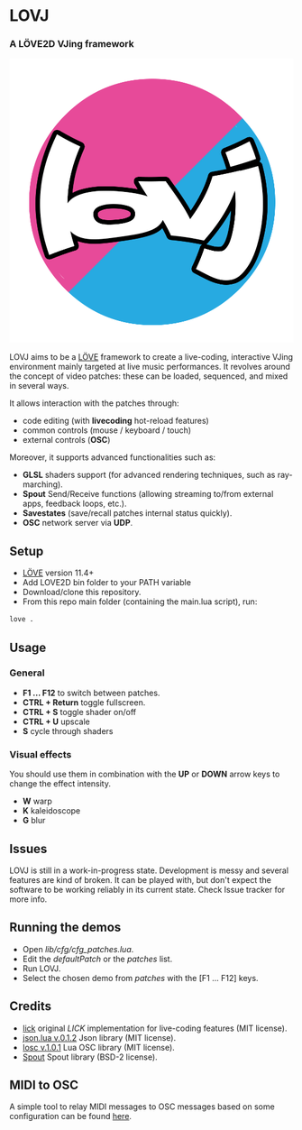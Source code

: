 # LOVJ
### A LÖVE2D VJing framework 

![LOVJ logo](https://raw.githubusercontent.com/merumerutho/LOVJ/main/doc/img/logo.png)

LOVJ aims to be a [LÖVE](https://love2d.org/) framework to create a live-coding, interactive VJing environment mainly targeted at live music performances.
It revolves around the concept of video patches: these can be loaded, sequenced, and mixed in several ways.

It allows interaction with the patches through:
- code editing (with **livecoding** hot-reload features)
- common controls (mouse / keyboard / touch)
- external controls (**OSC**)

Moreover, it supports advanced functionalities such as:
- **GLSL** shaders support (for advanced rendering techniques, such as ray-marching).
- **Spout** Send/Receive functions (allowing streaming to/from external apps, feedback loops, etc.).
- **Savestates** (save/recall patches internal status quickly).
- **OSC** network server via **UDP**.


## Setup
- [LÖVE](https://love2d.org/) version 11.4+
- Add LOVE2D bin folder to your PATH variable
- Download/clone this repository.
- From this repo main folder (containing the main.lua script), run:
```sh
love .
```

## Usage
### General
- **F1 ... F12** to switch between patches.
- **CTRL + Return** toggle fullscreen.
- **CTRL + S** toggle shader on/off
- **CTRL + U** upscale
- **S** cycle through shaders

### Visual effects
You should use them in combination with the **UP** or **DOWN** arrow keys to change the effect intensity.

- **W** warp
- **K** kaleidoscope
- **G** blur

## Issues
LOVJ is still in a work-in-progress state. Development is messy and several features are kind of broken. 
It can be played with, but don't expect the software to be working reliably in its current state. Check Issue tracker for more info.

## Running the demos
- Open _lib/cfg/cfg_patches.lua_.
- Edit the _defaultPatch_ or the _patches_ list.
- Run LOVJ.
- Select the chosen demo from _patches_ with the [F1 ... F12] keys.


## Credits
- [lick](https://github.com/usysrc/lick) original *LICK* implementation for live-coding features (MIT license).
- [json.lua v.0.1.2](https://github.com/rxi/json.lua) Json library (MIT license).
- [losc v.1.0.1](https://github.com/davidgranstrom/losc) Lua OSC library (MIT license).
- [Spout](https://spout.zeal.co/) Spout library (BSD-2 license).


## MIDI to OSC
A simple tool to relay MIDI messages to OSC messages based on some configuration can be found [here](https://github.com/merumerutho/MIDI2OSC).